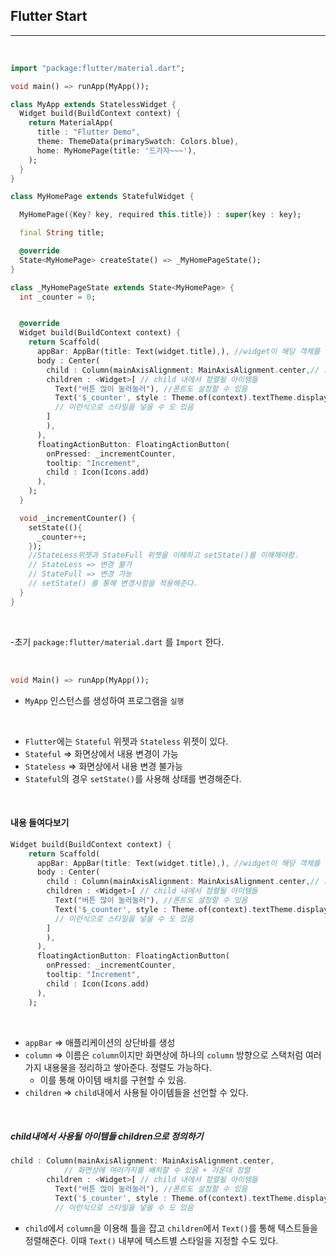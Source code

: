 ## Flutter Start

---

<br />

```dart
import "package:flutter/material.dart";

void main() => runApp(MyApp());

class MyApp extends StatelessWidget {
  Widget build(BuildContext context) {
    return MaterialApp(
      title : "Flutter Demo",
      theme: ThemeData(primarySwatch: Colors.blue),
      home: MyHomePage(title: '드가자~~~'),
    );
  }
}

class MyHomePage extends StatefulWidget {

  MyHomePage({Key? key, required this.title}) : super(key : key);

  final String title;

  @override
  State<MyHomePage> createState() => _MyHomePageState();
}

class _MyHomePageState extends State<MyHomePage> {
  int _counter = 0;


  @override
  Widget build(BuildContext context) {
    return Scaffold(
      appBar: AppBar(title: Text(widget.title),), //widget이 해당 객체를 가르킴 => this 와 비슷한건가??
      body : Center(
        child : Column(mainAxisAlignment: MainAxisAlignment.center,// 화면상에 여러가지를 배치할 수 있음 + 가운데 정렬
        children : <Widget>[ // child 내에서 정렬될 아이템들
          Text("버튼 많이 눌러눌러"), //폰트도 설정할 수 있음
          Text('$_counter', style : Theme.of(context).textTheme.display1),
          // 이런식으로 스타일을 넣을 수 도 있음
        ]
        ),
      ),
      floatingActionButton: FloatingActionButton(
        onPressed: _incrementCounter,
        tooltip: "Increment",
        child : Icon(Icons.add)
      ),
    );
  }

  void _incrementCounter() {
    setState((){
      _counter++;
    });
    //StateLess위젯과 StateFull 위젯을 이해하고 setState()를 이해해야함.
    // StateLess => 변경 불가
    // StateFull => 변경 가능
    // setState() 를 통해 변경사항을 적용해준다.
  }
}
```

<br />

-초기 `package:flutter/material.dart` 를 `Import` 한다.

<br />

```dart
void Main() => runApp(MyApp());
```

- `MyApp` 인스턴스를 생성하여 프로그램을 `실행`

<br />

- `Flutter`에는 `Stateful` 위젯과 `Stateless` 위젯이 있다.
- `Stateful` => 화면상에서 내용 변경이 가능
- `Stateless` => 화면상에서 내용 변경 불가능
- `Stateful`의 경우 `setState()`를 사용해 상태를 변경해준다.

<br />

#### 내용 들여다보기

```dart
Widget build(BuildContext context) {
    return Scaffold(
      appBar: AppBar(title: Text(widget.title),), //widget이 해당 객체를 가르킴 => this 와 비슷한건가??
      body : Center(
        child : Column(mainAxisAlignment: MainAxisAlignment.center,// 화면상에 여러가지를 배치할 수 있음 + 가운데 정렬
        children : <Widget>[ // child 내에서 정렬될 아이템들
          Text("버튼 많이 눌러눌러"), //폰트도 설정할 수 있음
          Text('$_counter', style : Theme.of(context).textTheme.display1),
          // 이런식으로 스타일을 넣을 수 도 있음
        ]
        ),
      ),
      floatingActionButton: FloatingActionButton(
        onPressed: _incrementCounter,
        tooltip: "Increment",
        child : Icon(Icons.add)
      ),
    );
```

<br />

- `appBar` => 애플리케이션의 상단바를 생성
- `column` => 이름은 `column`이지만 화면상에 하나의 `column` 방향으로 스택처럼 여러가지 내용물을 정리하고 쌓아준다. 정렬도 가능하다.
  - 이를 통해 아이템 배치를 구현할 수 있음.
- `children` => `child`내에서 사용될 아이템들을 선언할 수 있다.

<br />

##### child내에서 사용될 아이템들 children으로 정의하기

```dart
child : Column(mainAxisAlignment: MainAxisAlignment.center,
            // 화면상에 여러가지를 배치할 수 있음 + 가운데 정렬
        children : <Widget>[ // child 내에서 정렬될 아이템들
          Text("버튼 많이 눌러눌러"), //폰트도 설정할 수 있음
          Text('$_counter', style : Theme.of(context).textTheme.display1),
          // 이런식으로 스타일을 넣을 수 도 있음
```

- `child`에서 `column`을 이용해 틀을 잡고 `children`에서 `Text()`를 통해 텍스트들을 정렬해준다. 이때 `Text()` 내부에 텍스트별 스타일을 지정할 수도 있다.

<!--여기까지가 6번째 강의까지의 내용-->
